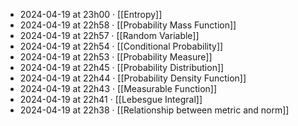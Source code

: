 - 2024-04-19 at 23h00 · [[Entropy]]
- 2024-04-19 at 22h58 · [[Probability Mass Function]]
- 2024-04-19 at 22h57 · [[Random Variable]]
- 2024-04-19 at 22h54 · [[Conditional Probability]]
- 2024-04-19 at 22h53 · [[Probability Measure]]
- 2024-04-19 at 22h45 · [[Probability Distribution]]
- 2024-04-19 at 22h44 · [[Probability Density Function]]
- 2024-04-19 at 22h43 · [[Measurable Function]]
- 2024-04-19 at 22h41 · [[Lebesgue Integral]]
- 2024-04-19 at 22h38 · [[Relationship between metric and norm]]
